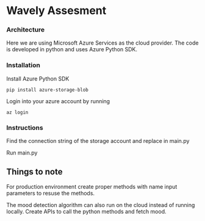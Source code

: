 # Wavely Assesment

### Architecture
Here we are using Microsoft Azure Services as the cloud provider. The code is developed in python and uses Azure Python SDK. 

### Installation 
Install Azure Python SDK 
```
pip install azure-storage-blob
```

Login into your azure account by running 

```
az login
```

### Instructions
Find the connection string of the storage account and replace in main.py


Run main.py

## Things to note
For production environment create proper methods with name input parameters to resuse the methods. 

The mood detection algorithm can also run on the cloud instead of running locally. Create APIs to call the python methods and fetch mood. 


